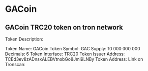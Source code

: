 # GACoin

GACoin TRC20 token on tron network
-----------------------------------------------------
Token Description:

Token Name: GACoin
Token Symbol: GAC
Supply: 10 000 000 000
Decimals: 6
Token Interface: TRC20
Token Issuer Address: TCEd3ev8zADnsxALEBVtnobGo8Jmi9LNBy
Token Address:
Link on Tronscan:
